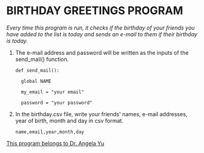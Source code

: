 # BIRTHDAY GREETINGS PROGRAM

*Every time this program is run, it checks if the birthday of your friends you have added to the list is today and sends an e-mail to them if their birthday is today.*

1. The e-mail address and password will be written as the inputs of the send_mail() function.

    ```
    def send_mail():
    
      global NAME
      
      my_email = "your email"
      
      password = "your password" 
    
2. In the birthday.csv file, write your friends' names, e-mail addresses, year of birth, month and day in csv format.

    `name,email,year,month,day`
  
  
[This program belongs to Dr. Angela Yu](https://www.udemy.com/user/4b4368a3-b5c8-4529-aa65-2056ec31f37e/)
